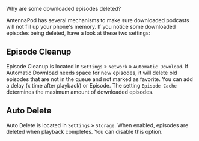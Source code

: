Why are some downloaded episodes deleted?

AntennaPod has several mechanisms to make sure downloaded podcasts will not fill up your phone's memory. If you notice some downloaded episodes being deleted, have a look at these two settings:

## Episode Cleanup
Episode Cleanup is located in `Settings` » `Network` » `Automatic Download`. If Automatic Download needs space for new episodes, it will delete old episodes that are not in the queue and not marked as favorite. You can add a delay (x time after playback) or Episode. The setting `Episode Cache` determines the maximum amount of downloaded episodes.

## Auto Delete
Auto Delete is located in `Settings` » `Storage`. When enabled, episodes are deleted when playback completes. You can disable this option.
